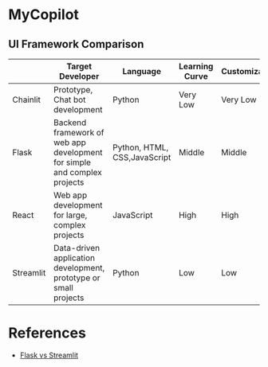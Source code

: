 # MyCopilot
## UI Framework Comparison
|  | Target Developer | Language | Learning Curve | Customization | Integration | Deployment | Scalability | Comments |
|----------|----------|----------|----------|----------|----------|----------|----------|----------|
| Chainlit | Prototype, Chat bot development | Python |  Very Low | Very Low | Good | Azure Container Apps | N/A ||
| Flask | Backend framework of web app development for simple and complex projects | Python, HTML, CSS,JavaScript | Middle | Middle | Good | Azure Web App | High | |
| React | Web app development for large, complex projects | JavaScript | High | High | Very good | Azure Web App | Good ||
| Streamlit | Data-driven application development, prototype or small projects| Python | Low | Low | Good| Azure Web App, ACI, AKS | Limited | Streamlit is a bridge between React and Python |

# References
- [Flask vs Streamlit](https://somabhadra.medium.com/the-conclusive-face-off-flask-vs-streamlit-40bdef6859a4)